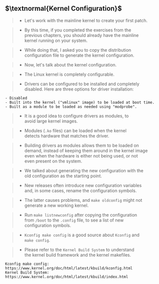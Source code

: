 ## $\textnormal{Kernel Configuration}$

> - Let's work with the mainline kernel to create your first patch.

> - By this time, if you completed the exercises from the <br />
    previous chapters, you should already have the mainline <br />
    kernel running on your system.

> - While doing that, I asked you to copy the distribution <br />
    configuration file to generate the kernel configuration.

> - Now, let's talk about the kernel configuration.

> - The Linux kernel is completely configurable.

> - Drivers can be configured to be installed and completely <br />
    disabled. Here are three options for driver installation:

```plaintext
- Disabled
- Built into the kernel ("vmlinux" image) to be loaded at boot time.
- Built as a module to be loaded as needed using "modprobe".
```

> - It is a good idea to configure drivers as modules, to <br />
    avoid large kernel images.

> - Modules (`.ko` files) can be loaded when the kernel <br />
    detects hardware that matches the driver.

> - Building drivers as modules allows them to be loaded on <br />
    demand, instead of keeping them around in the kernel image <br />
    even when the hardware is either not being used, or not <br />
    even present on the system.

> - We talked about generating the new configuration with the <br />
    old configuration as the starting point.

> - New releases often introduce new configuration variables <br />
    and, in some cases, rename the configuration symbols.

> - The latter causes problems, and `make oldconfig` might not <br />
    generate a new working kernel.

> - Run `make listnewconfig` after copying the configuration <br />
    from `/boot` to the `.config` file, to see a list of new <br />
    configuration symbols.

> - `Kconfig make config` is a good source about `Kconfig` and <br />
    `make config`.

> - Please refer to the `Kernel Build System` to understand <br />
    the kernel build framework and the kernel makefiles.

```plaintext
Kconfig make config: https://www.kernel.org/doc/html/latest/kbuild/kconfig.html
Kernel Build System: https://www.kernel.org/doc/html/latest/kbuild/index.html
```
